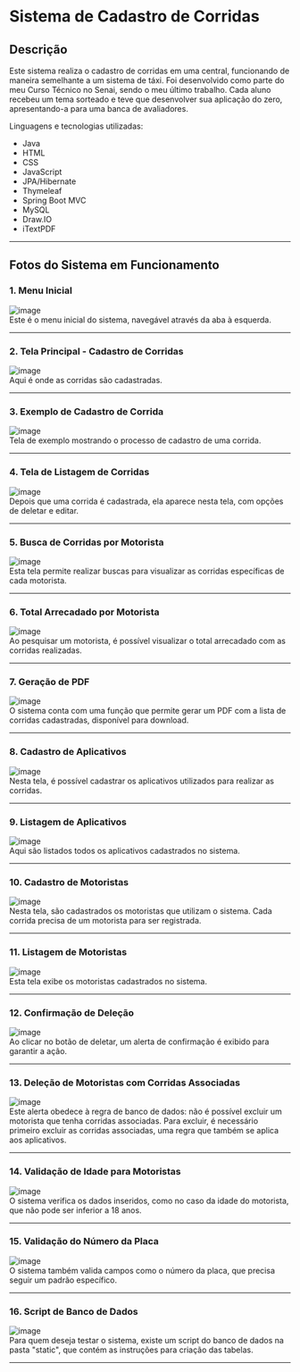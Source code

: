 # Sistema de Cadastro de Corridas

## Descrição
Este sistema realiza o cadastro de corridas em uma central, funcionando de maneira semelhante a um sistema de táxi. Foi desenvolvido como parte do meu Curso Técnico no Senai, sendo o meu último trabalho. Cada aluno recebeu um tema sorteado e teve que desenvolver sua aplicação do zero, apresentando-a para uma banca de avaliadores.

Linguagens e tecnologias utilizadas:

* Java
* HTML
* CSS
* JavaScript
* JPA/Hibernate
* Thymeleaf
* Spring Boot MVC
* MySQL
* Draw.IO
* iTextPDF

<hr>

## Fotos do Sistema em Funcionamento

### 1. Menu Inicial
![image](https://github.com/user-attachments/assets/5eaa15dd-a936-44fe-a6bb-9086afe79832)
<br>
Este é o menu inicial do sistema, navegável através da aba à esquerda.

<hr>

### 2. Tela Principal - Cadastro de Corridas
![image](https://github.com/user-attachments/assets/4300febf-e450-458c-b612-bfdb1a3d7efc)
<br>
Aqui é onde as corridas são cadastradas.

<hr>

### 3. Exemplo de Cadastro de Corrida
![image](https://github.com/user-attachments/assets/1ddf211d-b9ad-4827-8082-02e7a49730f2)
<br>
Tela de exemplo mostrando o processo de cadastro de uma corrida.

<hr>

### 4. Tela de Listagem de Corridas
![image](https://github.com/user-attachments/assets/a566dc4b-6d7f-4e30-a239-8c0d70f55ad2)
<br>
Depois que uma corrida é cadastrada, ela aparece nesta tela, com opções de deletar e editar.

<hr>

### 5. Busca de Corridas por Motorista
![image](https://github.com/user-attachments/assets/e5023459-7ed0-4448-b6a8-19fb3a110d09)
<br>
Esta tela permite realizar buscas para visualizar as corridas específicas de cada motorista.

<hr>

### 6. Total Arrecadado por Motorista
![image](https://github.com/user-attachments/assets/836b6a98-1fdd-4def-8e73-f5de6a8a23bd)
<br>
Ao pesquisar um motorista, é possível visualizar o total arrecadado com as corridas realizadas.

<hr>

### 7. Geração de PDF
![image](https://github.com/user-attachments/assets/dcbf2925-a15d-4dc4-8a58-03a0cbfec5c6)
<br>
O sistema conta com uma função que permite gerar um PDF com a lista de corridas cadastradas, disponível para download.

<hr>

### 8. Cadastro de Aplicativos
![image](https://github.com/user-attachments/assets/bad1a12a-7e71-4233-9be9-e877fb31eb7d)
<br>
Nesta tela, é possível cadastrar os aplicativos utilizados para realizar as corridas.

<hr>

### 9. Listagem de Aplicativos
![image](https://github.com/user-attachments/assets/763a2630-79d0-4c46-aec7-f17d94979d22)
<br>
Aqui são listados todos os aplicativos cadastrados no sistema.

<hr>

### 10. Cadastro de Motoristas
![image](https://github.com/user-attachments/assets/bfad6737-a67f-4d8c-8a89-cbf5c25beee8)
<br>
Nesta tela, são cadastrados os motoristas que utilizam o sistema. Cada corrida precisa de um motorista para ser registrada.

<hr>

### 11. Listagem de Motoristas
![image](https://github.com/user-attachments/assets/002b1bb4-87fb-47b9-afb9-ddd2d5e9f0be)
<br>
Esta tela exibe os motoristas cadastrados no sistema.

<hr>

### 12. Confirmação de Deleção
![image](https://github.com/user-attachments/assets/a2b671a9-f9e3-4c4f-a261-9ac56ed1d58f)
<br>
Ao clicar no botão de deletar, um alerta de confirmação é exibido para garantir a ação.

<hr>

### 13. Deleção de Motoristas com Corridas Associadas
![image](https://github.com/user-attachments/assets/764239cf-a91f-4f96-80a7-6fab92678bcc)
<br>
Este alerta obedece à regra de banco de dados: não é possível excluir um motorista que tenha corridas associadas. Para excluir, é necessário primeiro excluir as corridas associadas, uma regra que também se aplica aos aplicativos.

<hr>

### 14. Validação de Idade para Motoristas
![image](https://github.com/user-attachments/assets/5f8aaec6-89f4-407e-bd7a-c6986f47327f)
<br>
O sistema verifica os dados inseridos, como no caso da idade do motorista, que não pode ser inferior a 18 anos.

<hr>

### 15. Validação do Número da Placa
![image](https://github.com/user-attachments/assets/9c6296dd-7030-47b9-9064-fff4471cd967)
<br>
O sistema também valida campos como o número da placa, que precisa seguir um padrão específico.

<hr>

### 16. Script de Banco de Dados
![image](https://github.com/user-attachments/assets/2a7974fc-e89c-42a4-8347-c919f55d4fbc)
<br>
Para quem deseja testar o sistema, existe um script do banco de dados na pasta "static", que contém as instruções para criação das tabelas.
<hr>

